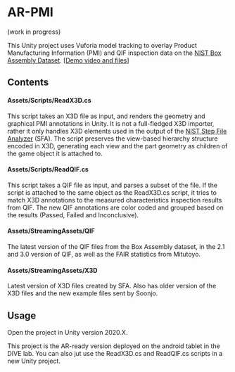 # AR-PMI

(work in progress)

This Unity project uses Vuforia model tracking to overlay Product Manufacturing Information (PMI) and QIF inspection data on the [NIST Box Assembly Dataset](https://smstestbed.nist.gov/tdp/mtc/). [[Demo video and files](https://pages.nist.gov/CAD-PMI-Testing/NIST-AR-video.html)]

## Contents

#### Assets/Scripts/ReadX3D.cs

This script takes an X3D file as input, and renders the geometry and graphical PMI annotations in Unity. 
It is not a full-fledged X3D importer, rather it only handles X3D elements used in the output of the [NIST Step File Analyzer](https://www.nist.gov/services-resources/software/step-file-analyzer-and-viewer) (SFA).
The script preserves the view-based hierarchy structure encoded in X3D, generating each view and the part geometry as children of the game object it is attached to.  

#### Assets/Scripts/ReadQIF.cs

This script takes a QIF file as input, and parses a subset of the file.
If the script is attached to the same object as the ReadX3D.cs script, it tries to match X3D annotations to the measured characteristics inspection results from QIF.
The new QIF annotations are color coded and grouped based on the results (Passed, Failed and Inconclusive).

#### Assets/StreamingAssets/QIF

The latest version of the QIF files from the Box Assembly dataset, in the 2.1 and 3.0 version of QIF, as well as the FAIR statistics from Mitutoyo.

#### Assets/StreamingAssets/X3D

Latest version of X3D files created by SFA. Also has older version of the X3D files and the new example files sent by Soonjo. 

## Usage

Open the project in Unity version 2020.X.

This project is the AR-ready version deployed on the android tablet in the DIVE lab. 
You can also jut use the ReadX3D.cs and ReadQIF.cs scripts in a new Unity project. 
